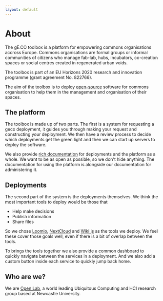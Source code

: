 ```yaml
---
layout: default
---
```


# About

The gE.CO toolbox is a platform for empowering commons organisations accross Europe.
Commons organisations are formal groups or informal communities of citizens
who manage fab-lab, hubs, incubators, co-creation spaces or social centres created in regenerated urban voids.

The toolbox is part of an EU Horizons 2020 research and innovation programme (grant agreement No. 822766).

The aim of the toolbox is to deploy [open-source](https://opensource.com/resources/what-open-source)
software for commons organisation to help them in the management and organisation of their spaces.

## The platform

The toolbox is made up of two parts.
The first is a system for requesting a geco deployment,
it guides you through making your request and constructing your deployment.
We then have a review process to decide which deployments get the green light
and then we can start up servers to deploy the software.

We also provide [rich documentation](https://docs.gecotoolbox.io) for deployments and the platform as a whole.
We want to be as open as possible, so we don't hide anything.
The documentation for using the platform is alongside our documentation for administering it.

## Deployments

The second part of the system is the deployments themselves.
We think the most important tools to deploy would be those that

- Help make decisions
- Publish information
- Share files

So we chose [Loomio](https://www.loomio.org/),
[NextCloud](https://nextcloud.com/)
and [Wiki.js](https://wiki.js.org/) as the tools we deploy.
We feel these cover those goals well, even if there is a bit of overlap between the tools.

To brings the tools together we also provide a common dashboard to quickly navigate between the services in a deployment.
And we also add a custom button inside each service to quickly jump back home.

## Who are we?

We are [Open Lab](https://openlab.ncl.ac.uk), a world leading Ubiquitous Computing and HCI research group based at Newcastle University.
